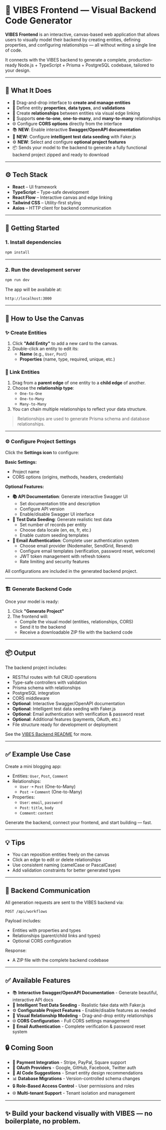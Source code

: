 # 🧩 VIBES Frontend — Visual Backend Code Generator

**VIBES Frontend** is an interactive, canvas-based web application that allows users to visually model their backend by creating entities, defining properties, and configuring relationships — all without writing a single line of code.

It connects with the VIBES backend to generate a complete, production-ready Node.js + TypeScript + Prisma + PostgreSQL codebase, tailored to your design.

---

## 🧠 What It Does

- 🎨 Drag-and-drop interface to **create and manage entities**
- 🧾 Define entity **properties**, **data types**, and **validations**
- 🔗 Create **relationships** between entities via visual edge linking
- 🔁 Supports **one-to-one**, **one-to-many**, and **many-to-many** relationships
- 🌐 Configure **CORS options** directly from the interface
- 📚 **NEW**: Enable interactive **Swagger/OpenAPI documentation**
- 🌱 **NEW**: Configure **intelligent test data seeding** with Faker.js
- ⚙️ **NEW**: Select and configure **optional project features**
- 📦 Sends your model to the backend to generate a fully functional backend project zipped and ready to download

---

## ⚙️ Tech Stack

- **React** – UI framework
- **TypeScript** – Type-safe development
- **React Flow** – Interactive canvas and edge linking
- **Tailwind CSS** – Utility-first styling
- **Axios** – HTTP client for backend communication

---

## 🚀 Getting Started

### 1. Install dependencies

```bash
npm install
```

---

### 2. Run the development server

```bash
npm run dev
```

The app will be available at:

```
http://localhost:3000
```

---

## 🧱 How to Use the Canvas

### ✨ Create Entities

1. Click **"Add Entity"** to add a new card to the canvas.
2. Double-click an entity to edit its:
   - **Name** (e.g., `User`, `Post`)
   - **Properties** (name, type, required, unique, etc.)

### 🔌 Link Entities

1. Drag from a **parent edge** of one entity to a **child edge** of another.
2. Choose the **relationship type**:
   - `One-to-One`
   - `One-to-Many`
   - `Many-to-Many`
3. You can chain multiple relationships to reflect your data structure.

> Relationships are used to generate Prisma schema and database relationships.

---

### ⚙️ Configure Project Settings

Click the **Settings icon** to configure:

**Basic Settings:**
- Project name
- CORS options (origins, methods, headers, credentials)

**Optional Features:**
- **📚 API Documentation**: Generate interactive Swagger UI
  - Set documentation title and description
  - Configure API version
  - Enable/disable Swagger UI interface
- **🌱 Test Data Seeding**: Generate realistic test data
  - Set number of records per entity
  - Choose data locale (en, es, fr, etc.)
  - Enable custom seeding templates
- **🔐 Email Authentication**: Complete user authentication system
  - Choose email provider (Nodemailer, SendGrid, Resend)
  - Configure email templates (verification, password reset, welcome)
  - JWT token management with refresh tokens
  - Rate limiting and security features

All configurations are included in the generated backend project.

---

### 🏗 Generate Backend Code

Once your model is ready:

1. Click **"Generate Project"**
2. The frontend will:
   - Compile the visual model (entities, relationships, CORS)
   - Send it to the backend
   - Receive a downloadable ZIP file with the backend code

---

## 📦 Output

The backend project includes:

- RESTful routes with full CRUD operations
- Type-safe controllers with validation
- Prisma schema with relationships
- PostgreSQL integration
- CORS middleware
- **Optional**: Interactive Swagger/OpenAPI documentation
- **Optional**: Intelligent test data seeding with Faker.js
- **Optional**: Email authentication with verification & password reset
- **Optional**: Additional features (payments, OAuth, etc.)
- File structure ready for development or deployment

See the [VIBES Backend README](../backend/README.md) for more.

---

## ✅ Example Use Case

Create a mini blogging app:

- Entities: `User`, `Post`, `Comment`
- Relationships:
  - `User` ➝ `Post` (One-to-Many)
  - `Post` ➝ `Comment` (One-to-Many)
- Properties:
  - `User`: `email`, `password`
  - `Post`: `title`, `body`
  - `Comment`: `content`

Generate the backend, connect your frontend, and start building — fast.

---

## 💡 Tips

- You can reposition entities freely on the canvas
- Click an edge to edit or delete relationships
- Use consistent naming (camelCase or PascalCase)
- Add validation constraints for better generated types

---

## 🔄 Backend Communication

All generation requests are sent to the VIBES backend via:

```http
POST /api/workflows
```

Payload includes:

- Entities with properties and types
- Relationships (parent/child links and types)
- Optional CORS configuration

Response:

- A ZIP file with the complete backend codebase

---

## ✅ Available Features

- 📚 **Interactive Swagger/OpenAPI Documentation** - Generate beautiful, interactive API docs
- 🌱 **Intelligent Test Data Seeding** - Realistic fake data with Faker.js
- ⚙️ **Configurable Project Features** - Enable/disable features as needed
- 🔗 **Visual Relationship Modeling** - Drag-and-drop entity relationships
- 🌐 **CORS Configuration** - Full CORS settings management
- 🔐 **Email Authentication** - Complete verification & password reset system

## 🔒 Coming Soon

- 🛒 **Payment Integration** - Stripe, PayPal, Square support
- 🔐 **OAuth Providers** - Google, GitHub, Facebook, Twitter auth
- 🧠 **AI Code Suggestions** - Smart entity design recommendations
- 📊 **Database Migrations** - Version-controlled schema changes
- 🔒 **Role-Based Access Control** - User permissions and roles
- 🌐 **Multi-tenant Support** - Tenant isolation and management

---

## ✨ Build your backend visually with **VIBES** — no boilerplate, no problem.
